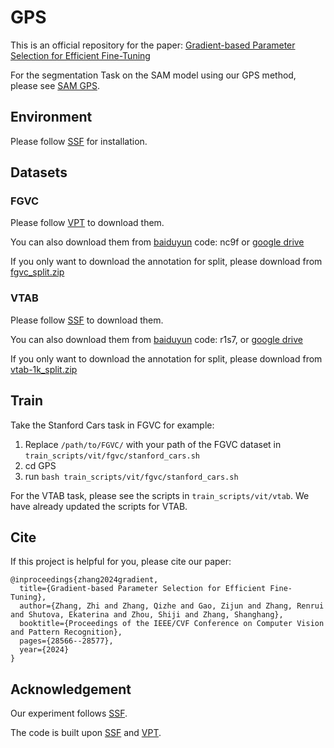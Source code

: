 # GPS
This is an official repository for the paper: [Gradient-based Parameter Selection for Efficient Fine-Tuning](https://arxiv.org/pdf/2312.10136)

For the segmentation Task on the SAM model using our GPS method, please see [SAM GPS](https://github.com/FightingFighting/GPS/tree/main/SAM).

## Environment
Please follow [SSF](https://github.com/dongzelian/SSF) for installation.

## Datasets
### FGVC
Please follow [VPT](https://github.com/KMnP/vpt) to download them.

You can also download them from [baiduyun](https://pan.baidu.com/s/15KWOBREl4oH-yObile3iFQ?pwd=nc9f) code: nc9f or [google drive](https://drive.google.com/drive/folders/110TEuKscYJdsb3EbddzBsInotxyMnLKB?usp=sharing)

If you only want to download the annotation for split, please download from [fgvc_split.zip](https://github.com/user-attachments/files/17444450/fgvc_split.zip)



### VTAB 
Please follow [SSF](https://github.com/dongzelian/SSF) to download them.

You can also download them from [baiduyun](https://pan.baidu.com/s/1rCMDz1bEXBA7O7dMclD29w?pwd=r1s7) code: r1s7, or [google drive](https://drive.google.com/file/d/14dTPCoWOQ_4vcPYFvjXpAvBcoqtInEZz/view?usp=sharing)

If you only want to download the annotation for split, please download from [vtab-1k_split.zip](https://github.com/user-attachments/files/17444442/vtab-1k_split.zip)


## Train
Take the Stanford Cars task in FGVC for example:
1. Replace `/path/to/FGVC/` with your path of the FGVC dataset in `train_scripts/vit/fgvc/stanford_cars.sh`
2. cd GPS
3. run
   `bash train_scripts/vit/fgvc/stanford_cars.sh`

For the VTAB task, please see the scripts in `train_scripts/vit/vtab`. We have already updated the scripts for VTAB.
   
## Cite
If this project is helpful for you, please cite our paper:
```
@inproceedings{zhang2024gradient,
  title={Gradient-based Parameter Selection for Efficient Fine-Tuning},
  author={Zhang, Zhi and Zhang, Qizhe and Gao, Zijun and Zhang, Renrui and Shutova, Ekaterina and Zhou, Shiji and Zhang, Shanghang},
  booktitle={Proceedings of the IEEE/CVF Conference on Computer Vision and Pattern Recognition},
  pages={28566--28577},
  year={2024}
}
```


## Acknowledgement
Our experiment follows [SSF](https://github.com/dongzelian/SSF).

The code is built upon [SSF](https://github.com/dongzelian/SSF) and [VPT](https://github.com/KMnP/vpt).


